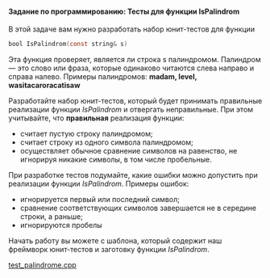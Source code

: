 #### Задание по программированию: Тесты для функции IsPalindrom ####


В этой задаче вам нужно разработать набор юнит-тестов для функции
```objectivec
bool IsPalindrom(const string& s)
```
Эта функция проверяет, является ли строка s палиндромом. Палиндром — это слово или фраза, которые одинаково читаются слева направо и справа налево. Примеры палиндромов: **madam, level, wasitacaroracatisaw**

Разработайте набор юнит-тестов, который будет принимать правильные реализации функции _IsPalindrom_ и отвергать неправильные. При этом учитывайте, что __правильная__ реализация функции:

* считает пустую строку палиндромом;
* считает строку из одного символа палиндромом;
* осуществляет обычное сравнение символов на равенство, не игнорируя никакие символы, в том числе пробельные.

При разработке тестов подумайте, какие ошибки можно допустить при реализации функции _IsPalindrom_. Примеры ошибок:

* игнорируется первый или последний символ;
* сравнение соответствующих символов завершается не в середине строки, а раньше;
* игнорируются пробелы

Начать работу вы можете с шаблона, который содержит наш фреймворк юнит-тестов и заготовку функции _IsPalindrom_.

[test_palindrome.cpp](https://github.com/VulpesCorsac/Coursera-Modern-C-plus-plus-development/blob/master/2%20-%20Yellow%20belt/Week%202/Tasks/5%20-%20Test%20isPalindrom%20function/Template/test_palindrome.cpp)
